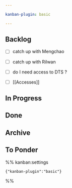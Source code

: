 ```yaml
---

kanban-plugin: basic

---
```


## Backlog

- [ ] catch up with Mengchao
- [ ] catch up with Rilwan
- [ ] do I need access to DTS ?
- [ ] [[Accesses]]


## In Progress



## Done



## Archive



## To Ponder





%% kanban:settings
```
{"kanban-plugin":"basic"}
```
%%